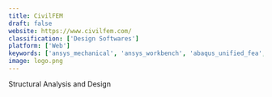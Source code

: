 ```yaml
---
title: CivilFEM
draft: false 
website: https://www.civilfem.com/
classification: ['Design Softwares']
platform: ['Web']
keywords: ['ansys_mechanical', 'ansys_workbench', 'abaqus_unified_fea', 'cype_3d', 'cypecad', 'clearcalcs', 'etabs', 'flac3d', 'gt_strudl', 'optumce', 'plaxis_3d', 'prokon_structural_analysis_and_design', 'ram_elements', 'risa-3d', 'robot_structural_analysis_professional', 'sap2000', 'sdc_verifier', 'midas_civil', 'midas_gts_nx']
image: logo.png
---
```

Structural Analysis and Design